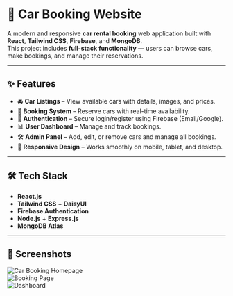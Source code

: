 # 🚗 Car Booking Website

A modern and responsive **car rental booking** web application built with **React**, **Tailwind CSS**, **Firebase**, and **MongoDB**.  
This project includes **full-stack functionality** — users can browse cars, make bookings, and manage their reservations.

---

## ✨ Features

- 🚘 **Car Listings** – View available cars with details, images, and prices.
- 📅 **Booking System** – Reserve cars with real-time availability.
- 🔐 **Authentication** – Secure login/register using Firebase (Email/Google).
- 📊 **User Dashboard** – Manage and track bookings.
- 🛠 **Admin Panel** – Add, edit, or remove cars and manage all bookings.
- 📱 **Responsive Design** – Works smoothly on mobile, tablet, and desktop.

---

## 🛠 Tech Stack

- **React.js**
- **Tailwind CSS** + **DaisyUI**
- **Firebase Authentication**
- **Node.js** + **Express.js**
- **MongoDB Atlas**

---

## 📸 Screenshots

![Car Booking Homepage](assets/screenshot-home.png)  
![Booking Page](assets/screenshot-booking.png)  
![Dashboard](assets/screenshot-dashboard.png)
